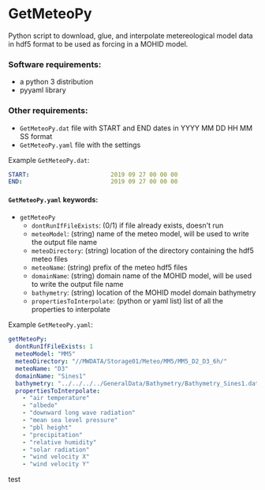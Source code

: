 # GetMeteoPy
Python script to download, glue, and interpolate metereological model data in hdf5 format to be used as forcing in a MOHID model.

### Software requirements:
- a python 3 distribution
- pyyaml library

### Other requirements:
- `GetMeteoPy.dat` file with START and END dates in YYYY MM DD HH MM SS format
- `GetMeteoPy.yaml` file with the settings

Example `GetMeteoPy.dat`:
```yaml
START:                       2019 09 27 00 00 00
END:                         2019 09 27 00 00 00
```

#### `GetMeteoPy.yaml` keywords:
- `getMeteoPy`
  - `dontRunIfFileExists`: (0/1) if file already exists, doesn't run
  - `meteoModel`: (string) name of the meteo model, will be used to write the output file name
  - `meteoDirectory`: (string) location of the directory containing the hdf5 meteo files
  - `meteoName`: (string) prefix of the meteo hdf5 files
  - `domainName`: (string) domain name of the MOHID model, will be used to write the output file name
  - `bathymetry`: (string) location of the MOHID model domain bathymetry
  - `propertiesToInterpolate`: (python or yaml list) list of all the properties to interpolate

Example `GetMeteoPy.yaml`:
```yaml
getMeteoPy:
  dontRunIfFileExists: 1
  meteoModel: "MM5"
  meteoDirectory: "//MWDATA/Storage01/Meteo/MM5/MM5_D2_D3_6h/"
  meteoName: "D3"
  domainName: "Sines1"
  bathymetry: "../../../../GeneralData/Bathymetry/Bathymetry_Sines1.dat"
  propertiesToInterpolate:
    - "air temperature"
    - "albedo"
    - "downward long wave radiation"
    - "mean sea level pressure"
    - "pbl height"
    - "precipitation"
    - "relative humidity"
    - "solar radiation"
    - "wind velocity X"
    - "wind velocity Y"
```
test 
